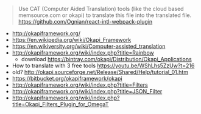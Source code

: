 >Use CAT (Computer Aided Translation) tools (like the cloud based memsource.com or okapi) to translate this file into the translated file. 
https://github.com/Ognian/react-intl-webpack-plugin

- http://okapiframework.org/
- https://en.wikipedia.org/wiki/Okapi_Framework
- https://en.wikiversity.org/wiki/Computer-assisted_translation
- http://okapiframework.org/wiki/index.php?title=Rainbow
  - download https://bintray.com/okapi/Distribution/Okapi_Applications
- How to translate with 3 free tools https://youtu.be/WShLhs5ZzUw?t=216
- old? http://okapi.sourceforge.net/Release/Shared/Help/tutorial_01.htm
- https://bitbucket.org/okapiframework/okapi
- http://okapiframework.org/wiki/index.php?title=Filters
- http://okapiframework.org/wiki/index.php?title=JSON_Filter
- http://okapiframework.org/wiki/index.php?title=Okapi_Filters_Plugin_for_OmegaT
